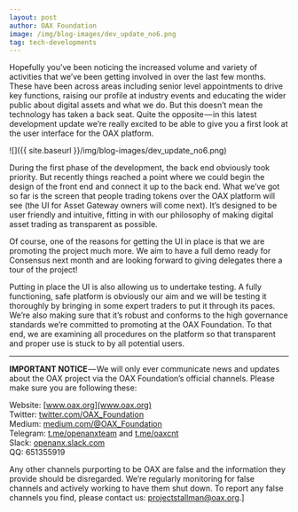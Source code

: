 ```yaml
---
layout: post
author: OAX Foundation
image: /img/blog-images/dev_update_no6.png
tag: tech-developments
---
```

Hopefully you’ve been noticing the increased volume and variety of activities that we’ve been getting involved in over the last few months. These have been across areas including senior level appointments to drive key functions, raising our profile at industry events and educating the wider public about digital assets and what we do. But this doesn’t mean the technology has taken a back seat. Quite the opposite — in this latest development update we’re really excited to be able to give you a first look at the user interface for the OAX platform.

![]({{ site.baseurl }}/img/blog-images/dev_update_no6.png)

During the first phase of the development, the back end obviously took priority. But recently things reached a point where we could begin the design of the front end and connect it up to the back end. What we’ve got so far is the screen that people trading tokens over the OAX platform will see (the UI for Asset Gateway owners will come next). It’s designed to be user friendly and intuitive, fitting in with our philosophy of making digital asset trading as transparent as possible.

Of course, one of the reasons for getting the UI in place is that we are promoting the project much more. We aim to have a full demo ready for Consensus next month and are looking forward to giving delegates there a tour of the project!

Putting in place the UI is also allowing us to undertake testing. A fully functioning, safe platform is obviously our aim and we will be testing it thoroughly by bringing in some expert traders to put it through its paces. We’re also making sure that it’s robust and conforms to the high governance standards we’re committed to promoting at the OAX Foundation. To that end, we are examining all procedures on the platform so that transparent and proper use is stuck to by all potential users.

---

**IMPORTANT NOTICE** — We will only ever communicate news and updates about the OAX project via the OAX Foundation’s official channels. Please make sure you are following these:

Website: [www.oax.org](www.oax.org)  
Twitter: [twitter.com/OAX_Foundation](twitter.com/OAX_Foundation)  
Medium: [medium.com/@OAX_Foundation](medium.com/@OAX_Foundation)  
Telegram: [t.me/openanxteam](t.me/openanxteam) and [t.me/oaxcnt](t.me/oaxcnt)  
Slack: [openanx.slack.com](openanx.slack.com)  
QQ: 651355919  

Any other channels purporting to be OAX are false and the information they provide should be disregarded. We’re regularly monitoring for false channels and actively working to have them shut down. To report any false channels you find, please contact us: [projectstallman@oax.org](mailto:projectstallman@oax.org).]
